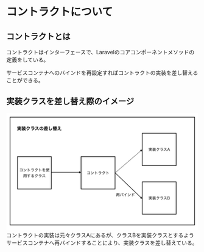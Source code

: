# コントラクトについて
## コントラクトとは
コントラクトはインターフェースで、Laravelのコアコンポーネントメソッドの定義をしている。

サービスコンテナへのバインドを再設定すればコントラクトの実装を差し替えることができる。

## 実装クラスを差し替え際のイメージ
![](img/contract.png)
コントラクトの実装は元々クラスAにあるが、クラスBを実装クラスとするようサービスコンテナへ再バインドすることにより、実装クラスを差し替えている。